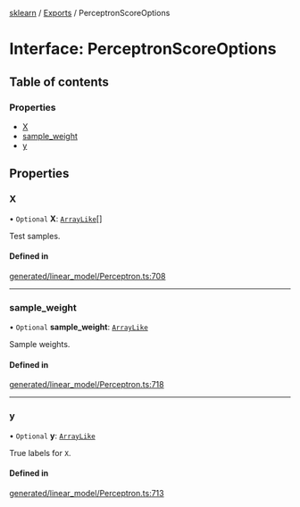 [sklearn](../readme.md) / [Exports](../modules.md) / PerceptronScoreOptions

# Interface: PerceptronScoreOptions

## Table of contents

### Properties

- [X](PerceptronScoreOptions.md#x)
- [sample\_weight](PerceptronScoreOptions.md#sample_weight)
- [y](PerceptronScoreOptions.md#y)

## Properties

### X

• `Optional` **X**: [`ArrayLike`](../modules.md#arraylike)[]

Test samples.

#### Defined in

[generated/linear_model/Perceptron.ts:708](https://github.com/transitive-bullshit/scikit-learn-ts/blob/367336a/packages/sklearn/src/generated/linear_model/Perceptron.ts#L708)

___

### sample\_weight

• `Optional` **sample\_weight**: [`ArrayLike`](../modules.md#arraylike)

Sample weights.

#### Defined in

[generated/linear_model/Perceptron.ts:718](https://github.com/transitive-bullshit/scikit-learn-ts/blob/367336a/packages/sklearn/src/generated/linear_model/Perceptron.ts#L718)

___

### y

• `Optional` **y**: [`ArrayLike`](../modules.md#arraylike)

True labels for `X`.

#### Defined in

[generated/linear_model/Perceptron.ts:713](https://github.com/transitive-bullshit/scikit-learn-ts/blob/367336a/packages/sklearn/src/generated/linear_model/Perceptron.ts#L713)

